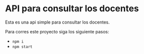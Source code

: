# API para consultar los docentes

Esta es una api simple para consultar los docentes.

Para corres este proyecto siga los siguiente pasos:

- `npm i`
- `npm start`